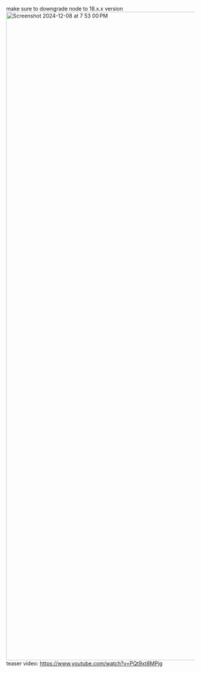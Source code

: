 make sure to downgrade node to 18.x.x version
<img width="1728" alt="Screenshot 2024-12-08 at 7 53 00 PM" src="https://github.com/user-attachments/assets/e0bede08-287a-4fd1-aec0-66150c2bc0a9">
teaser video: https://www.youtube.com/watch?v=PQt9xt8MPjg
